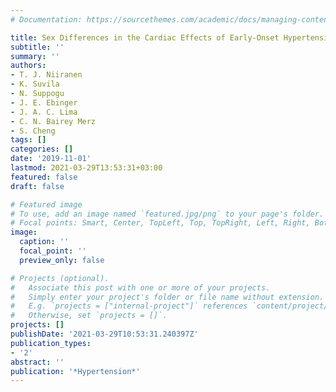 ```yaml
---
# Documentation: https://sourcethemes.com/academic/docs/managing-content/

title: Sex Differences in the Cardiac Effects of Early-Onset Hypertension
subtitle: ''
summary: ''
authors:
- T. J. Niiranen
- K. Suvila
- N. Suppogu
- J. E. Ebinger
- J. A. C. Lima
- C. N. Bairey Merz
- S. Cheng
tags: []
categories: []
date: '2019-11-01'
lastmod: 2021-03-29T13:53:31+03:00
featured: false
draft: false

# Featured image
# To use, add an image named `featured.jpg/png` to your page's folder.
# Focal points: Smart, Center, TopLeft, Top, TopRight, Left, Right, BottomLeft, Bottom, BottomRight.
image:
  caption: ''
  focal_point: ''
  preview_only: false

# Projects (optional).
#   Associate this post with one or more of your projects.
#   Simply enter your project's folder or file name without extension.
#   E.g. `projects = ["internal-project"]` references `content/project/deep-learning/index.md`.
#   Otherwise, set `projects = []`.
projects: []
publishDate: '2021-03-29T10:53:31.240397Z'
publication_types:
- '2'
abstract: ''
publication: '*Hypertension*'
---
```

